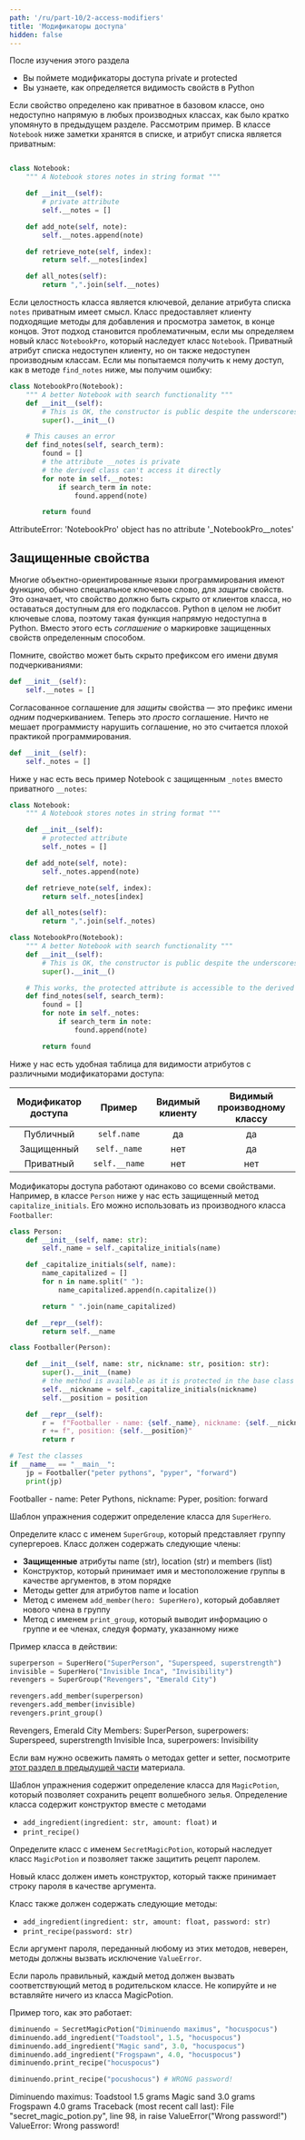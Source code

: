 ```yaml
---
path: '/ru/part-10/2-access-modifiers'
title: 'Модификаторы доступа'
hidden: false
---
```


<text-box variant='learningObjectives' name="Цели обучения">

После изучения этого раздела

- Вы поймете модификаторы доступа private и protected
- Вы узнаете, как определяется видимость свойств в Python

</text-box>

Если свойство определено как приватное в базовом классе, оно недоступно напрямую в любых производных классах, как было кратко упомянуто в предыдущем разделе. Рассмотрим пример. В классе `Notebook` ниже заметки хранятся в списке, и атрибут списка является приватным:

```python

class Notebook:
    """ A Notebook stores notes in string format """

    def __init__(self):
        # private attribute
        self.__notes = []

    def add_note(self, note):
        self.__notes.append(note)

    def retrieve_note(self, index):
        return self.__notes[index]

    def all_notes(self):
        return ",".join(self.__notes)

```

Если целостность класса является ключевой, делание атрибута списка `notes` приватным имеет смысл. Класс предоставляет клиенту подходящие методы для добавления и просмотра заметок, в конце концов. Этот подход становится проблематичным, если мы определяем новый класс `NotebookPro`, который наследует класс `Notebook`. Приватный атрибут списка недоступен клиенту, но он также недоступен производным классам. Если мы попытаемся получить к нему доступ, как в методе `find_notes` ниже, мы получим ошибку:

```python
class NotebookPro(Notebook):
    """ A better Notebook with search functionality """
    def __init__(self):
        # This is OK, the constructor is public despite the underscores
        super().__init__()

    # This causes an error
    def find_notes(self, search_term):
        found = []
        # the attribute __notes is private
        # the derived class can't access it directly
        for note in self.__notes:
            if search_term in note:
                found.append(note)

        return found
```

<sample-output>
    
AttributeError: 'NotebookPro' object has no attribute '_NotebookPro__notes'

</sample-output>

## Защищенные свойства

Многие объектно-ориентированные языки программирования имеют функцию, обычно специальное ключевое слово, для _защиты_ свойств. Это означает, что свойство должно быть скрыто от клиентов класса, но оставаться доступным для его подклассов. Python в целом не любит ключевые слова, поэтому такая функция напрямую недоступна в Python. Вместо этого есть _соглашение_ о маркировке защищенных свойств определенным способом.

Помните, свойство может быть скрыто префиксом его имени двумя подчеркиваниями:

```python
def __init__(self):
    self.__notes = []
```

Согласованное соглашение для _защиты_ свойства — это префикс имени _одним_ подчеркиванием. Теперь это _просто_ соглашение. Ничто не мешает программисту нарушить соглашение, но это считается плохой практикой программирования.

```python
def __init__(self):
    self._notes = []
```

Ниже у нас есть весь пример Notebook с защищенным `_notes` вместо приватного `__notes`:

```python
class Notebook:
    """ A Notebook stores notes in string format """

    def __init__(self):
        # protected attribute
        self._notes = []

    def add_note(self, note):
        self._notes.append(note)

    def retrieve_note(self, index):
        return self._notes[index]

    def all_notes(self):
        return ",".join(self._notes)

class NotebookPro(Notebook):
    """ A better Notebook with search functionality """
    def __init__(self):
        # This is OK, the constructor is public despite the underscores
        super().__init__()

    # This works, the protected attribute is accessible to the derived class
    def find_notes(self, search_term):
        found = []
        for note in self._notes:
            if search_term in note:
                found.append(note)

        return found

```

Ниже у нас есть удобная таблица для видимости атрибутов с различными модификаторами доступа:

Модификатор доступа	| Пример | Видимый клиенту | Видимый производному классу
:--------:|:-------------:|:---:|:----:
Публичный    | `self.name`   | да | да
Защищенный | `self._name`  | нет  | да
Приватный   | `self.__name` | нет | нет

Модификаторы доступа работают одинаково со всеми свойствами. Например, в классе `Person` ниже у нас есть защищенный метод `capitalize_initials`. Его можно использовать из производного класса `Footballer`:

```python
class Person:
    def __init__(self, name: str):
        self._name = self._capitalize_initials(name)

    def _capitalize_initials(self, name):
        name_capitalized = []
        for n in name.split(" "):
            name_capitalized.append(n.capitalize())

        return " ".join(name_capitalized)

    def __repr__(self):
        return self.__name

class Footballer(Person):

    def __init__(self, name: str, nickname: str, position: str):
        super().__init__(name)
        # the method is available as it is protected in the base class
        self.__nickname = self._capitalize_initials(nickname)
        self.__position = position

    def __repr__(self):
        r =  f"Footballer - name: {self._name}, nickname: {self.__nickname}"
        r += f", position: {self.__position}"
        return r

# Test the classes
if __name__ == "__main__":
    jp = Footballer("peter pythons", "pyper", "forward")
    print(jp)

```

<sample-output>

Footballer - name: Peter Pythons, nickname: Pyper, position: forward

</sample-output>


<programming-exercise name='Supergroup' tmcname='part10-05_supergroup'>

Шаблон упражнения содержит определение класса для `SuperHero`.

Определите класс с именем `SuperGroup`, который представляет группу супергероев. Класс должен содержать следующие члены:

* **Защищенные** атрибуты name (str), location (str) и members (list)
* Конструктор, который принимает имя и местоположение группы в качестве аргументов, в этом порядке
* Методы getter для атрибутов name и location
* Метод с именем `add_member(hero: SuperHero)`, который добавляет нового члена в группу
* Метод с именем `print_group`, который выводит информацию о группе и ее членах, следуя формату, указанному ниже

Пример класса в действии:

```python
superperson = SuperHero("SuperPerson", "Superspeed, superstrength")
invisible = SuperHero("Invisible Inca", "Invisibility")
revengers = SuperGroup("Revengers", "Emerald City")

revengers.add_member(superperson)
revengers.add_member(invisible)
revengers.print_group()
```

<sample-output>

Revengers, Emerald City
Members:
SuperPerson, superpowers: Superspeed, superstrength
Invisible Inca, superpowers: Invisibility

</sample-output>

Если вам нужно освежить память о методах getter и setter, посмотрите [этот раздел в предыдущей части](/ru/part-9/3-encapsulation#getters-and-setters) материала.

</programming-exercise>

<programming-exercise name='Secret magic potion' tmcname='part10-06_secret_magic_potion'>

Шаблон упражнения содержит определение класса для `MagicPotion`, который позволяет сохранить рецепт волшебного зелья. Определение класса содержит конструктор вместе с методами

* `add_ingredient(ingredient: str, amount: float)` и
* `print_recipe()`

Определите класс с именем `SecretMagicPotion`, который наследует класс `MagicPotion` и позволяет также защитить рецепт паролем.

Новый класс должен иметь конструктор, который также принимает строку пароля в качестве аргумента.

Класс также должен содержать следующие методы:

* `add_ingredient(ingredient: str, amount: float, password: str)`
* `print_recipe(password: str)`

Если аргумент пароля, переданный любому из этих методов, неверен, методы должны вызвать исключение `ValueError`.

Если пароль правильный, каждый метод должен вызвать соответствующий метод в родительском классе. Не копируйте и не вставляйте ничего из класса MagicPotion.

Пример того, как это работает:

```python
diminuendo = SecretMagicPotion("Diminuendo maximus", "hocuspocus")
diminuendo.add_ingredient("Toadstool", 1.5, "hocuspocus")
diminuendo.add_ingredient("Magic sand", 3.0, "hocuspocus")
diminuendo.add_ingredient("Frogspawn", 4.0, "hocuspocus")
diminuendo.print_recipe("hocuspocus")

diminuendo.print_recipe("pocushocus") # WRONG password!
```

<sample-output>

Diminuendo maximus:
Toadstool 1.5 grams
Magic sand 3.0 grams
Frogspawn 4.0 grams
Traceback (most recent call last):
  File "secret_magic_potion.py", line 98, in <module>
    raise ValueError("Wrong password!")
ValueError: Wrong password!

</sample-output>

</programming-exercise>